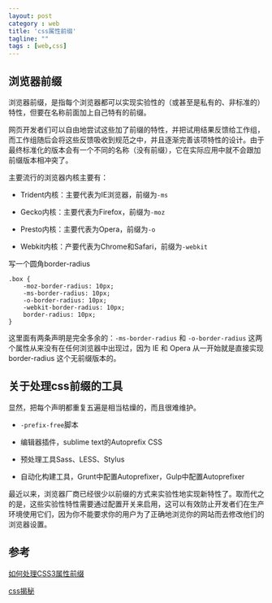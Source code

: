 ```yaml
---
layout: post
category : web
title: 'css属性前缀'
tagline: ""
tags : [web,css]
---
```


## 浏览器前缀

浏览器前缀，是指每个浏览器都可以实现实验性的（或甚至是私有的、非标准的）特性，但要在名称前面加上自己特有的前缀。

网页开发者们可以自由地尝试这些加了前缀的特性，并把试用结果反馈给工作组，而工作组随后会将这些反馈吸收到规范之中，并且逐渐完善该项特性的设计。由于最终标准化的版本会有一个不同的名称（没有前缀），它在实际应用中就不会跟加前缀版本相冲突了。

<!--break-->

主要流行的浏览器内核主要有：

- Trident内核：主要代表为IE浏览器，前缀为`-ms`

- Gecko内核：主要代表为Firefox，前缀为`-moz`

- Presto内核：主要代表为Opera，前缀为`-o`

- Webkit内核：产要代表为Chrome和Safari，前缀为`-webkit`

写一个圆角border-radius

```
.box {
    -moz-border-radius: 10px;
    -ms-border-radius: 10px;
    -o-border-radius: 10px;
    -webkit-border-radius: 10px;
    border-radius: 10px;
}
```

这里面有两条声明是完全多余的：`-ms-border-radius` 和 `-o-border-radius` 这两个属性从来没有在任何浏览器中出现过，因为 IE 和 Opera 从一开始就是直接实现 border-radius 这个无前缀版本的。

## 关于处理css前缀的工具

显然，把每个声明都重复五遍是相当枯燥的，而且很难维护。

- `-prefix-free`脚本

- 编辑器插件，sublime text的Autoprefix CSS

- 预处理工具Sass、LESS、Stylus

- 自动化构建工具，Grunt中配置Autoprefixer，Gulp中配置Autoprefixer

最近以来，浏览器厂商已经很少以前缀的方式来实验性地实现新特性了。取而代之的是，这些实验性特性需要通过配置开关来启用，这可以有效防止开发者们在生产环境使用它们，因为你不能要求你的用户为了正确地浏览你的网站而去修改他们的浏览器设置。

## 参考

[如何处理CSS3属性前缀](http://www.w3cplus.com/css3/autoprefixer-css-vender-prefixes.html)

[css揭秘](https://github.com/cssmagic/CSS-Secrets/issues/7)